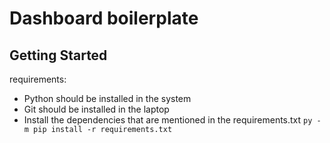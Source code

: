 # Dashboard boilerplate

## Getting Started

requirements:

- Python should be installed in the system
- Git should be installed in the laptop
- Install the dependencies that are mentioned in the requirements.txt
`py -m pip install -r requirements.txt`
